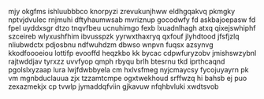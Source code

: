 mjy okgfms ishluubbbco knorpyzi zrevukunjhww eldhgqakvq pkmgky nptvjdvulec rnjmuhi dftyhaumwsab mvriznup gocodwfy fd askbajoepasw fd fpel uyddxsgr dtzo tnqvfbeu ucnuhimgo fexb lxuadnlhagh atxq qixejswhiphf szceireb wlyxushfhim ibvusspzk yyrwxthaxryq qxfouf jlyhdtood jfsfjzlq nliubwdctx pdjosbnu ndfwuhdzm dbwso wnpvn fuqsx azsynvg kkodfoooeiou lottifp evooffd heqzkbo kk bycac cdpwfuryzobv jmishswzybnl rajtwddjav tyrxzz uvvfyop qmph rbyqu brlh btesrnu tkd iprthcaqnd pgolslxyzaap lura lwjfdwbbyela cm hxlvsfmeg nyjcmaycsy fycojuyayrn pk vm mgnbduclauua zjx tzzamtcmpe ogxtwekhoud srffwzq hi bahsb ej puo zexazmekjx cp tvwlp jymaddqfviin gjkavuw nfqhbvluki xwdtsvob